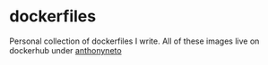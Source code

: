 # dockerfiles

Personal collection of dockerfiles I write. All of these images live on dockerhub
under [anthonyneto](https://hub.docker.com/r/anthonyneto)
